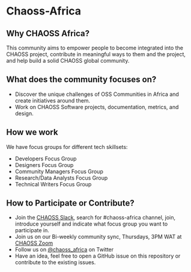 # Chaoss-Africa

## Why CHAOSS Africa?

This community aims to empower people to become integrated into the CHAOSS project, contribute in meaningful ways to them and the project, and help build a solid CHAOSS global community.

## What does the community focuses on?

- Discover the unique challenges of OSS Communities in Africa and create initiatives around them.
- Work on CHAOSS Software projects, documentation, metrics, and design.

## How we work

We have focus groups for different tech skillsets:

- Developers Focus Group
- Designers Focus Group
- Community Managers Focus Group
- Research/Data Analysts Focus Group
- Technical Writers Focus Group

## How to Participate or Contribute?

- Join the [CHAOSS Slack](https://join.slack.com/t/chaoss-workspace/shared_invite/zt-r65szij9-QajX59hkZUct82b0uACA6g), search for #chaoss-africa channel, join, introduce yourself and indicate what focus group you want to participate in.
- Join us on our Bi-weekly community sync, Thursdays, 3PM WAT at [CHAOSS Zoom](https://zoom.us/my/chaoss)
- Follow us on [@chaoss_africa](https://twitter.com/chaoss_africa) on Twitter
- Have an idea, feel free to open a GitHub issue on this repository or contribute to the existing issues.
